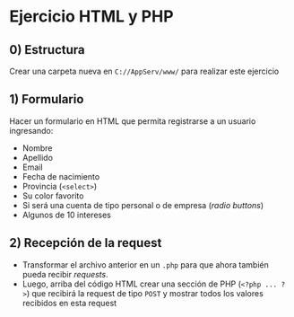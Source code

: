# Ejercicio HTML y PHP

## 0) Estructura

Crear una carpeta nueva en `C://AppServ/www/` para realizar este ejercicio

## 1) Formulario

Hacer un formulario en HTML que permita registrarse a un usuario ingresando:

- Nombre
- Apellido
- Email
- Fecha de nacimiento
- Provincia (`<select>`)
- Su color favorito
- Si será una cuenta de tipo personal o de empresa (_radio buttons_)
- Algunos de 10 intereses

## 2) Recepción de la request

- Transformar el archivo anterior en un `.php` para que ahora también pueda recibir _requests_. 
- Luego, arriba del código HTML crear una sección de PHP (`<?php ... ?>`) que recibirá la request de tipo `POST` y mostrar todos los valores recibidos en esta request